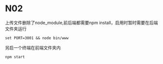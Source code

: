 # N02
上传文件删除了node_module,前后端都需要npm install，启用时暂时需要在后端文件夹运行
```
set PORT=3001 && node bin/www
```
另启一个终端在前端文件夹内
```
npm start
```